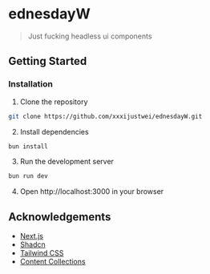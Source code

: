 # ednesdayW

> Just fucking headless ui components

## Getting Started

### Installation

1. Clone the repository

```bash
git clone https://github.com/xxxijustwei/ednesdayW.git
```

2. Install dependencies

```bash
bun install
```

3. Run the development server

```bash
bun run dev
```

4. Open http://localhost:3000 in your browser

## Acknowledgements

- [Next.js](https://nextjs.org)
- [Shadcn](https://ui.shadcn.com)
- [Tailwind CSS](https://tailwindcss.com)
- [Content Collections](https://www.content-collections.dev/)
